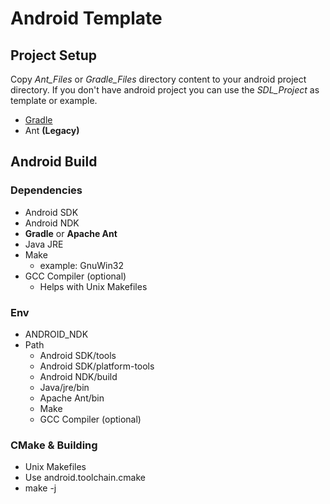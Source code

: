 # Android Template

## Project Setup

Copy *Ant_Files* or *Gradle_Files* directory content to your android project directory.
If you don't have android project you can use the *SDL_Project* as template or example.

* [Gradle](Gradle_Files/README.md)
* Ant **(Legacy)**  

## Android Build

### Dependencies

* Android SDK
* Android NDK
* **Gradle** or **Apache Ant**
* Java JRE
* Make
    * example: GnuWin32
* GCC Compiler (optional)
    * Helps with Unix Makefiles

### Env

* ANDROID_NDK
* Path
    * Android SDK/tools
    * Android SDK/platform-tools
    * Android NDK/build
    * Java/jre/bin
    * Apache Ant/bin
    * Make
    * GCC Compiler (optional)

### CMake & Building

* Unix Makefiles
* Use android.toolchain.cmake
* make -j
